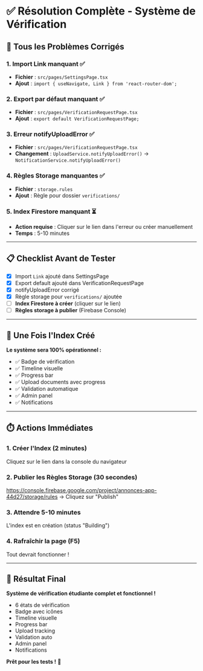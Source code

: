 # ✅ Résolution Complète - Système de Vérification

## 🔧 Tous les Problèmes Corrigés

### 1. Import Link manquant ✅
- **Fichier** : `src/pages/SettingsPage.tsx`
- **Ajout** : `import { useNavigate, Link } from 'react-router-dom';`

### 2. Export par défaut manquant ✅
- **Fichier** : `src/pages/VerificationRequestPage.tsx`
- **Ajout** : `export default VerificationRequestPage;`

### 3. Erreur notifyUploadError ✅
- **Fichier** : `src/pages/VerificationRequestPage.tsx`
- **Changement** : `UploadService.notifyUploadError()` → `NotificationService.notifyUploadError()`

### 4. Règles Storage manquantes ✅
- **Fichier** : `storage.rules`
- **Ajout** : Règle pour dossier `verifications/`

### 5. Index Firestore manquant ⏳
- **Action requise** : Cliquer sur le lien dans l'erreur ou créer manuellement
- **Temps** : 5-10 minutes

---

## 📋 Checklist Avant de Tester

- [x] Import `Link` ajouté dans SettingsPage
- [x] Export default ajouté dans VerificationRequestPage
- [x] notifyUploadError corrigé
- [x] Règle storage pour `verifications/` ajoutée
- [ ] **Index Firestore à créer** (cliquer sur le lien)
- [ ] **Règles storage à publier** (Firebase Console)

---

## 🚀 Une Fois l'Index Créé

**Le système sera 100% opérationnel :**

- ✅ Badge de vérification
- ✅ Timeline visuelle
- ✅ Progress bar
- ✅ Upload documents avec progress
- ✅ Validation automatique
- ✅ Admin panel
- ✅ Notifications

---

## ⏱️ Actions Immédiates

### 1. Créer l'Index (2 minutes)
Cliquez sur le lien dans la console du navigateur

### 2. Publier les Règles Storage (30 secondes)
https://console.firebase.google.com/project/annonces-app-44d27/storage/rules
→ Cliquez sur "Publish"

### 3. Attendre 5-10 minutes
L'index est en création (status "Building")

### 4. Rafraîchir la page (F5)
Tout devrait fonctionner !

---

## 🎉 Résultat Final

**Système de vérification étudiante complet et fonctionnel !**

- 6 états de vérification
- Badge avec icônes
- Timeline visuelle
- Progress bar
- Upload tracking
- Validation auto
- Admin panel
- Notifications

**Prêt pour les tests !** 🧪

